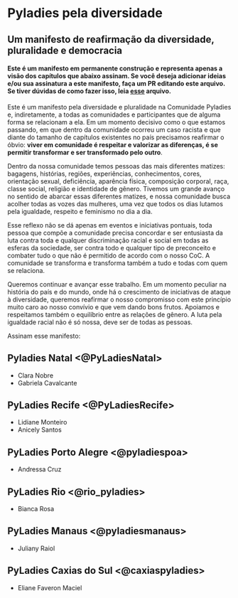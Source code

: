 # Pyladies pela diversidade
## Um manifesto de reafirmação da diversidade, pluralidade e democracia

#### Este é um manifesto em permanente construção e representa apenas a visão dos capítulos que abaixo assinam. Se você deseja adicionar ideias e/ou sua assinatura a este manifesto, faça um PR editando este arquivo. Se tiver dúvidas de como fazer isso, leia [esse](CONTRIBUTING.md) arquivo.

Este é um manifesto pela diversidade e pluralidade na Comunidade Pyladies e, indiretamente, a todas as comunidades e participantes que de alguma forma se relacionam a ela. Em um momento decisivo como o que estamos passando, em que dentro da comunidade ocorreu um caso racista e que diante do tamanho de capítulos existentes no país precisamos reafirmar o óbvio: **viver em comunidade é respeitar e valorizar as diferenças, é se permitir transformar e ser transformado pelo outro**.

Dentro da nossa comunidade temos pessoas das mais diferentes matizes: bagagens, histórias, regiões, experiências, conhecimentos, cores, orientação sexual, deficiência, aparência física, composição corporal, raça, classe social, religião e identidade de gênero. Tivemos um grande avanço no sentido de abarcar essas diferentes matizes, e nossa comunidade busca acolher todas as vozes das mulheres, uma vez que todos os dias lutamos pela igualdade, respeito e feminismo no dia a dia.

Esse reflexo não se dá apenas em eventos e iniciativas pontuais, toda pessoa que compõe a comunidade precisa concordar e ser entusiasta da luta contra toda e qualquer discriminação racial e social em todas as esferas da sociedade, ser contra todo e qualquer tipo de preconceito e combater tudo o que não é permitido de acordo com o nosso CoC. A comunidade se transforma e transforma também a tudo e todas com quem se relaciona.

Queremos continuar e avançar esse trabalho. Em um momento peculiar na história do país e do mundo, onde há o crescimento de iniciativas de ataque à diversidade, queremos reafirmar o nosso compromisso com este princípio muito caro ao nosso convívio e que vem dando bons frutos. Apoiamos e respeitamos também o equilíbrio entre as relações de gênero. A luta pela igualdade racial não é só nossa, deve ser de todas as pessoas.

Assinam esse manifesto:

## Pyladies Natal <@PyLadiesNatal>
- Clara Nobre
- Gabriela Cavalcante

## PyLadies Recife <@PyLadiesRecife>
- Lidiane Monteiro
- Anicely Santos

## PyLadies Porto Alegre <@pyladiespoa>
- Andressa Cruz

## PyLadies Rio <@rio_pyladies>
- Bianca Rosa

## PyLadies Manaus <@pyladiesmanaus>
- Juliany Raiol

## PyLadies Caxias do Sul <@caxiaspyladies>
- Eliane Faveron Maciel
